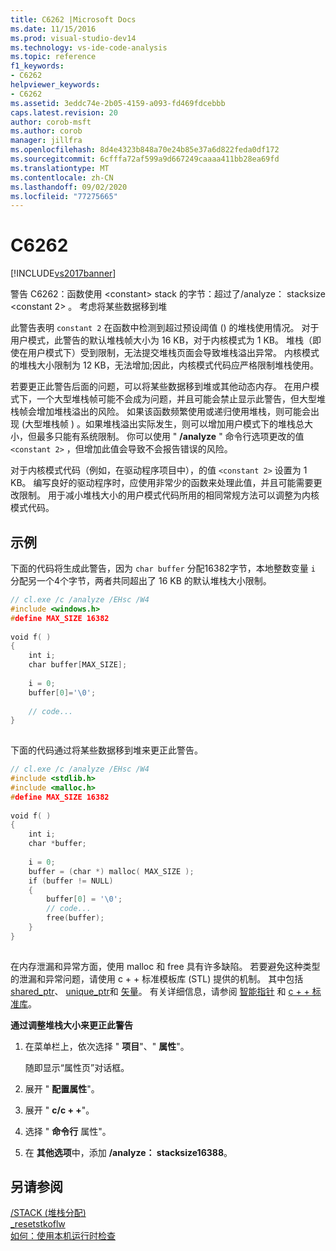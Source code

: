 ```yaml
---
title: C6262 |Microsoft Docs
ms.date: 11/15/2016
ms.prod: visual-studio-dev14
ms.technology: vs-ide-code-analysis
ms.topic: reference
f1_keywords:
- C6262
helpviewer_keywords:
- C6262
ms.assetid: 3eddc74e-2b05-4159-a093-fd469fdcebbb
caps.latest.revision: 20
author: corob-msft
ms.author: corob
manager: jillfra
ms.openlocfilehash: 8d4e4323b848a70e24b85e37a6d822feda0df172
ms.sourcegitcommit: 6cfffa72af599a9d667249caaaa411bb28ea69fd
ms.translationtype: MT
ms.contentlocale: zh-CN
ms.lasthandoff: 09/02/2020
ms.locfileid: "77275665"
---
```

# <a name="c6262"></a>C6262
[!INCLUDE[vs2017banner](../includes/vs2017banner.md)]

警告 C6262：函数使用 \<constant> stack 的字节：超过了/analyze： stacksize \<constant 2> 。 考虑将某些数据移到堆  
  
 此警告表明 `constant 2` 在函数中检测到超过预设阈值 () 的堆栈使用情况。 对于用户模式，此警告的默认堆栈帧大小为 16 KB，对于内核模式为 1 KB。 堆栈（即使在用户模式下）受到限制，无法提交堆栈页面会导致堆栈溢出异常。 内核模式的堆栈大小限制为 12 KB，无法增加;因此，内核模式代码应严格限制堆栈使用。  
  
 若要更正此警告后面的问题，可以将某些数据移到堆或其他动态内存。  在用户模式下，一个大型堆栈帧可能不会成为问题，并且可能会禁止显示此警告，但大型堆栈帧会增加堆栈溢出的风险。 如果该函数频繁使用或递归使用堆栈，则可能会出现 (大型堆栈帧 ) 。如果堆栈溢出实际发生，则可以增加用户模式下的堆栈总大小，但最多只能有系统限制。  你可以使用 " **/analyze** " 命令行选项更改的值 `<constant 2>` ，但增加此值会导致不会报告错误的风险。  
  
 对于内核模式代码（例如，在驱动程序项目中），的值 `<constant 2>` 设置为 1 KB。 编写良好的驱动程序时，应使用非常少的函数来处理此值，并且可能需要更改限制。  用于减小堆栈大小的用户模式代码所用的相同常规方法可以调整为内核模式代码。  
  
## <a name="example"></a>示例  
 下面的代码将生成此警告，因为 `char buffer` 分配16382字节，本地整数变量 `i` 分配另一个4个字节，两者共同超出了 16 KB 的默认堆栈大小限制。  
  
```cpp  
// cl.exe /c /analyze /EHsc /W4  
#include <windows.h>  
#define MAX_SIZE 16382  
  
void f( )  
{  
    int i;  
    char buffer[MAX_SIZE];  
  
    i = 0;  
    buffer[0]='\0';  
  
    // code...  
}  
  
```  
  
 下面的代码通过将某些数据移到堆来更正此警告。  
  
```cpp  
// cl.exe /c /analyze /EHsc /W4  
#include <stdlib.h>     
#include <malloc.h>  
#define MAX_SIZE 16382  
  
void f( )  
{  
    int i;  
    char *buffer;  
  
    i = 0;  
    buffer = (char *) malloc( MAX_SIZE );  
    if (buffer != NULL)   
    {  
        buffer[0] = '\0';  
        // code...  
        free(buffer);  
    }  
}  
  
```  
  
 在内存泄漏和异常方面，使用 malloc 和 free 具有许多缺陷。 若要避免这种类型的泄漏和异常问题，请使用 c + + 标准模板库 (STL) 提供的机制。 其中包括 [shared_ptr](https://msdn.microsoft.com/library/1469fc51-c658-43f1-886c-f4530dd84860)、 [unique_ptr](https://msdn.microsoft.com/library/acdf046b-831e-4a4a-83aa-6d4ee467db9a)和 [矢量](https://msdn.microsoft.com/library/c1431ad8-c0b6-4dbb-89c4-5f651e432d7f)。 有关详细信息，请参阅 [智能指针](https://msdn.microsoft.com/library/909ef870-904c-49b6-b8cd-e9d0b7dc9435) 和 [c + + 标准库](https://msdn.microsoft.com/library/a37d3ba3-58af-47c7-9ee2-441ccd7b77ee)。  
  
 **通过调整堆栈大小来更正此警告**  
  
1. 在菜单栏上，依次选择 " **项目**"、" **属性**"。  
  
     随即显示“属性页”对话框。  
  
2. 展开 " **配置属性**"。  
  
3. 展开 " **c/c + +**"。  
  
4. 选择 " **命令行** 属性"。  
  
5. 在 **其他选项**中，添加 **/analyze： stacksize16388**。  
  
## <a name="see-also"></a>另请参阅  
 [/STACK (堆栈分配) ](https://msdn.microsoft.com/library/73283660-e4bd-47cc-b5ca-04c5d739034c)   
 [_resetstkoflw](https://msdn.microsoft.com/library/319529cd-4306-4d22-810b-2063f3ad9e14)   
 [如何：使用本机运行时检查](../debugger/how-to-use-native-run-time-checks.md)
